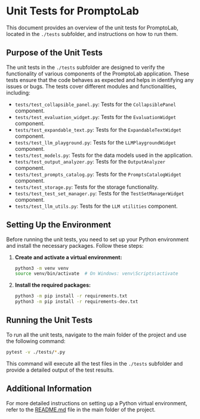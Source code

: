 # Unit Tests for PromptoLab

This document provides an overview of the unit tests for PromptoLab, located in the `./tests` subfolder, and instructions on how to run them.

## Purpose of the Unit Tests

The unit tests in the `./tests` subfolder are designed to verify the functionality of various components of the PromptoLab application. These tests ensure that the code behaves as expected and helps in identifying any issues or bugs. The tests cover different modules and functionalities, including:

- `tests/test_collapsible_panel.py`: Tests for the `CollapsiblePanel` component.
- `tests/test_evaluation_widget.py`: Tests for the `EvaluationWidget` component.
- `tests/test_expandable_text.py`: Tests for the `ExpandableTextWidget` component.
- `tests/test_llm_playground.py`: Tests for the `LLMPlaygroundWidget` component.
- `tests/test_models.py`: Tests for the data models used in the application.
- `tests/test_output_analyzer.py`: Tests for the `OutputAnalyzer` component.
- `tests/test_prompts_catalog.py`: Tests for the `PromptsCatalogWidget` component.
- `tests/test_storage.py`: Tests for the storage functionality.
- `tests/test_test_set_manager.py`: Tests for the `TestSetManagerWidget` component.
- `tests/test_llm_utils.py`: Tests for the `LLM utilities` component.

## Setting Up the Environment

Before running the unit tests, you need to set up your Python environment and install the necessary packages. Follow these steps:

1. **Create and activate a virtual environment:**

   ```bash
   python3 -m venv venv
   source venv/bin/activate  # On Windows: venv\Scripts\activate
   ```

2. **Install the required packages:**

   ```bash
   python3 -m pip install -r requirements.txt
   python3 -m pip install -r requirements-dev.txt
   ```

## Running the Unit Tests

To run all the unit tests, navigate to the main folder of the project and use the following command:

```bash
pytest -v ./tests/*.py
```

This command will execute all the test files in the `./tests` subfolder and provide a detailed output of the test results.

## Additional Information

For more detailed instructions on setting up a Python virtual environment, refer to the [README.md](README.md) file in the main folder of the project.
